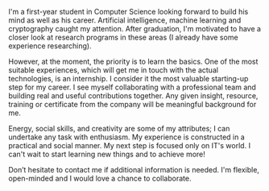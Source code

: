 I'm a first-year student in Computer Science looking forward to build his mind as well as his career. Artificial intelligence, machine learning and cryptography caught my attention. After graduation, I'm motivated to have a closer look at research programs in these areas (I already have some experience researching). 

However, at the moment, the priority is to learn the basics. One of the most suitable experiences, which will get me in touch with the actual technologies, is an internship. I consider it the most valuable starting-up step for my career. I see myself collaborating with a professional team and building real and useful contributions together. Any given insight, resource, training or certificate from the company will be meaningful background for me. 

Energy, social skills, and creativity are some of my attributes; I can undertake any task with enthusiasm. My experience is constructed in a practical and social manner. My next step is focused only on IT's world. I can't wait to start learning new things and to achieve more!

Don’t hesitate to contact me if additional information is needed. I'm flexible, open-minded and I would love a chance to collaborate.

